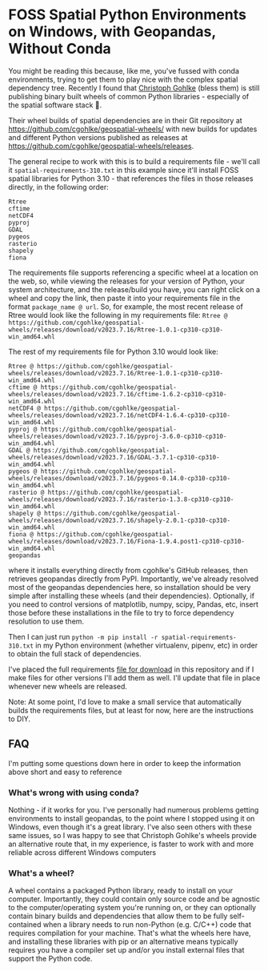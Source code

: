 # FOSS Spatial Python Environments on Windows, with Geopandas, Without Conda
You might be reading this because, like me, you've fussed with conda environments, trying to get them to play nice with the complex spatial dependency tree. Recently I found that [Christoph Gohlke](https://www.cgohlke.com/) (bless them) is still publishing binary built wheels of common Python libraries - especially of the spatial software stack 🤌.

Their wheel builds of spatial dependencies are in their Git repository at https://github.com/cgohlke/geospatial-wheels/ with new builds for updates and different Python versions published as releases at https://github.com/cgohlke/geospatial-wheels/releases.

The general recipe to work with this is to build a requirements file - we'll call it `spatial-requirements-310.txt` in this example since it'll install FOSS spatial libraries for Python 3.10 - that references the files in those releases directly, in the following order:

```
Rtree
cftime
netCDF4
pyproj
GDAL
pygeos
rasterio
shapely
fiona
```

The requirements file supports referencing a specific wheel at a location on the web, so, while viewing the releases for your version of Python, your system architecture, and the release/build you have, you can right click on a wheel and copy the link, then paste it
into your requirements file in the format `package_name @ url`. So, for example, the most recent release of Rtree would look like the following in my requirements file:
`Rtree @ https://github.com/cgohlke/geospatial-wheels/releases/download/v2023.7.16/Rtree-1.0.1-cp310-cp310-win_amd64.whl`

The rest of my requirements file for Python 3.10 would look like:
```
Rtree @ https://github.com/cgohlke/geospatial-wheels/releases/download/v2023.7.16/Rtree-1.0.1-cp310-cp310-win_amd64.whl
cftime @ https://github.com/cgohlke/geospatial-wheels/releases/download/v2023.7.16/cftime-1.6.2-cp310-cp310-win_amd64.whl
netCDF4 @ https://github.com/cgohlke/geospatial-wheels/releases/download/v2023.7.16/netCDF4-1.6.4-cp310-cp310-win_amd64.whl
pyproj @ https://github.com/cgohlke/geospatial-wheels/releases/download/v2023.7.16/pyproj-3.6.0-cp310-cp310-win_amd64.whl
GDAL @ https://github.com/cgohlke/geospatial-wheels/releases/download/v2023.7.16/GDAL-3.7.1-cp310-cp310-win_amd64.whl
pygeos @ https://github.com/cgohlke/geospatial-wheels/releases/download/v2023.7.16/pygeos-0.14.0-cp310-cp310-win_amd64.whl
rasterio @ https://github.com/cgohlke/geospatial-wheels/releases/download/v2023.7.16/rasterio-1.3.8-cp310-cp310-win_amd64.whl
shapely @ https://github.com/cgohlke/geospatial-wheels/releases/download/v2023.7.16/shapely-2.0.1-cp310-cp310-win_amd64.whl
fiona @ https://github.com/cgohlke/geospatial-wheels/releases/download/v2023.7.16/Fiona-1.9.4.post1-cp310-cp310-win_amd64.whl
geopandas
```

where it installs everything directly from cgohlke's GitHub releases, then retrieves geopandas directly from PyPI. Importantly, we've already resolved most of the geopandas dependencies here, so installation should be very simple
after installing these wheels (and their dependencies). Optionally, if you need to control versions of matplotlib, numpy, scipy, Pandas, etc, insert those before these installations in the file to try to force dependency resolution to use them.

Then I can just run `python -m pip install -r spatial-requirements-310.txt` in my Python environment (whether virtualenv, pipenv, etc) in order to obtain the full stack of dependencies.

I've placed the full requirements [file for download](python/requirements/3.10/spatial-requirements-310.txt) in this repository and if I make files for other versions I'll add them as well. I'll update that file in place whenever new wheels are released.

Note: At some point, I'd love to make a small service that automatically builds the requirements files, but at least for now, here are the instructions to DIY.

## FAQ
I'm putting some questions down here in order to keep the information above short and easy to reference


### What's wrong with using conda?
Nothing - if it works for you. I've personally had numerous problems getting environments to install geopandas, to the point where I stopped using it on Windows, even though it's a great library. I've also seen others with these same issues, so I was happy to see that Christoph Gohlke's wheels provide an alternative route that, in my experience, is faster to work with and more reliable across different Windows computers

### What's a wheel?
A wheel contains a packaged Python library, ready to install on your computer. Importantly, they could contain only source code and be agnostic to the computer/operating system you're running on, or they can optionally contain binary builds and dependencies that allow them to be fully self-contained when a library needs to run non-Python (e.g. C/C++) code that requires compilation for your machine. That's what the wheels here have, and installing these libraries with pip or an alternative means typically requires you have a compiler set up and/or you install external files that support the Python code.

